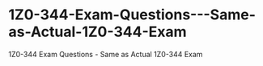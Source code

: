 # 1Z0-344-Exam-Questions---Same-as-Actual-1Z0-344-Exam
1Z0-344 Exam Questions - Same as Actual 1Z0-344 Exam
